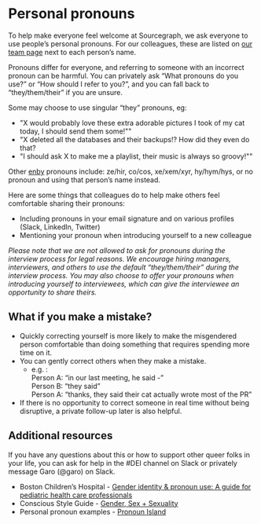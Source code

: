 # Personal pronouns

To help make everyone feel welcome at Sourcegraph, we ask everyone to use people’s personal pronouns. For our colleagues, these are listed on [our team page](https://about.sourcegraph.com/company/team) next to each person’s name.

Pronouns differ for everyone, and referring to someone with an incorrect pronoun can be harmful. You can privately ask “What pronouns do you use?” or “How should I refer to you?”, and you can fall back to “they/them/their” if you are unsure.

Some may choose to use singular “they” pronouns, eg:

- "X would probably love these extra adorable pictures I took of my cat today, I should send them some!""
- "X deleted all the databases and their backups!? How did they even do that?
- "I should ask X to make me a playlist, their music is always so groovy!""

Other [enby](https://www.dictionary.com/e/gender-sexuality/enby/) pronouns include: ze/hir, co/cos, xe/xem/xyr, hy/hym/hys, or no pronoun and using that person’s name instead.

Here are some things that colleagues do to help make others feel comfortable sharing their pronouns:

- Including pronouns in your email signature and on various profiles (Slack, LinkedIn, Twitter)
- Mentioning your pronoun when introducing yourself to a new colleague

_Please note that we are not allowed to ask for pronouns during the interview process for legal reasons. We encourage hiring managers, interviewers, and others to use the default “they/them/their” during the interview process. You may also choose to offer your pronouns when introducing yourself to interviewees, which can give the interviewee an opportunity to share theirs._


## What if you make a mistake?

- Quickly correcting yourself is more likely to make the misgendered person comfortable than doing something that requires spending more time on it.
- You can gently correct others when they make a mistake.
    - e.g. : \
Person A: “in our last meeting, he said -”  \
Person B: “they said” \
Person A: “thanks, they said their cat actually wrote most of the PR”
- If there is no opportunity to correct someone in real time without being disruptive, a private follow-up later is also helpful.


## Additional resources

If you have any questions about this or how to support other queer folks in your life, you can ask for help in the #DEI channel on Slack or privately message Garo (@garo) on Slack. 


- Boston Children’s Hospital - [Gender identity & pronoun use: A guide for pediatric health care professionals](https://notes.childrenshospital.org/clinicians-guide-gender-identity-pronoun-use/)
- Conscious Style Guide - [Gender, Sex + Sexuality](https://consciousstyleguide.com/gender-sex-sexuality/)
- Personal pronoun examples - [Pronoun Island](http://pronoun.is/)
